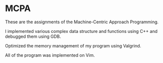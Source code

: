 # MCPA
These are the assignments of the Machine-Centric Approach Programming.  

I implemented various complex data structure and functions using C++ and debugged them using GDB.  

Optimized the memory management of my program using Valgrind.   

All of the program was implemented on Vim. 
